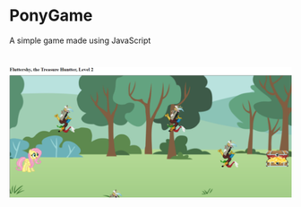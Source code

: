 # PonyGame
A simple game made using JavaScript
#
![Alt text](/images/screenshot.PNG?raw=true "Optional Title")
